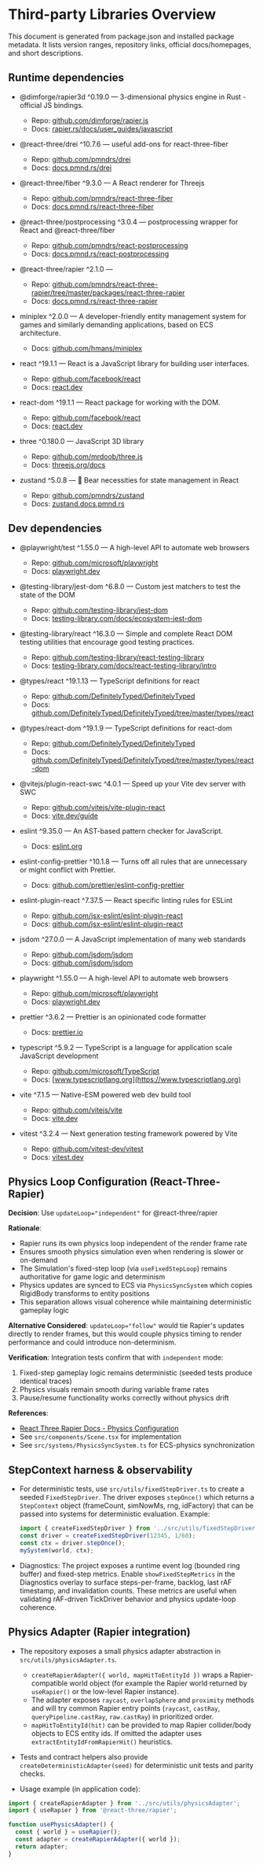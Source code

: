# Third-party Libraries Overview

This document is generated from package.json and installed package metadata. It lists version ranges, repository links, official docs/homepages, and short descriptions.

## Runtime dependencies

- @dimforge/rapier3d ^0.19.0 — 3-dimensional physics engine in Rust - official JS bindings.
  - Repo: [github.com/dimforge/rapier.js](https://github.com/dimforge/rapier.js)
  - Docs: [rapier.rs/docs/user_guides/javascript](https://rapier.rs/docs/user_guides/javascript)

- @react-three/drei ^10.7.6 — useful add-ons for react-three-fiber
  - Repo: [github.com/pmndrs/drei](https://github.com/pmndrs/drei)
  - Docs: [docs.pmnd.rs/drei](https://docs.pmnd.rs/drei)

- @react-three/fiber ^9.3.0 — A React renderer for Threejs
  - Repo: [github.com/pmndrs/react-three-fiber](https://github.com/pmndrs/react-three-fiber)
  - Docs: [docs.pmnd.rs/react-three-fiber](https://docs.pmnd.rs/react-three-fiber)

- @react-three/postprocessing ^3.0.4 — postprocessing wrapper for React and @react-three/fiber
  - Repo: [github.com/pmndrs/react-postprocessing](https://github.com/pmndrs/react-postprocessing)
  - Docs: [docs.pmnd.rs/react-postprocessing](https://docs.pmnd.rs/react-postprocessing)

- @react-three/rapier ^2.1.0 —
  - Repo: [github.com/pmndrs/react-three-rapier/tree/master/packages/react-three-rapier](https://github.com/pmndrs/react-three-rapier/tree/master/packages/react-three-rapier)
  - Docs: [docs.pmnd.rs/react-three-rapier](https://docs.pmnd.rs/react-three-rapier)

- miniplex ^2.0.0 — A developer-friendly entity management system for games and similarly demanding applications, based on ECS architecture.
  - Docs: [github.com/hmans/miniplex](https://github.com/hmans/miniplex#readme)

- react ^19.1.1 — React is a JavaScript library for building user interfaces.
  - Repo: [github.com/facebook/react](https://github.com/facebook/react)
  - Docs: [react.dev](https://react.dev)

- react-dom ^19.1.1 — React package for working with the DOM.
  - Repo: [github.com/facebook/react](https://github.com/facebook/react)
  - Docs: [react.dev](https://react.dev)

- three ^0.180.0 — JavaScript 3D library
  - Repo: [github.com/mrdoob/three.js](https://github.com/mrdoob/three.js)
  - Docs: [threejs.org/docs](https://threejs.org/docs)

- zustand ^5.0.8 — 🐻 Bear necessities for state management in React
  - Repo: [github.com/pmndrs/zustand](https://github.com/pmndrs/zustand)
  - Docs: [zustand.docs.pmnd.rs](https://zustand.docs.pmnd.rs)

## Dev dependencies

- @playwright/test ^1.55.0 — A high-level API to automate web browsers
  - Repo: [github.com/microsoft/playwright](https://github.com/microsoft/playwright)
  - Docs: [playwright.dev](https://playwright.dev)

- @testing-library/jest-dom ^6.8.0 — Custom jest matchers to test the state of the DOM
  - Repo: [github.com/testing-library/jest-dom](https://github.com/testing-library/jest-dom)
  - Docs: [testing-library.com/docs/ecosystem-jest-dom](https://testing-library.com/docs/ecosystem-jest-dom/)

- @testing-library/react ^16.3.0 — Simple and complete React DOM testing utilities that encourage good testing practices.
  - Repo: [github.com/testing-library/react-testing-library](https://github.com/testing-library/react-testing-library)
  - Docs: [testing-library.com/docs/react-testing-library/intro](https://testing-library.com/docs/react-testing-library/intro/)

- @types/react ^19.1.13 — TypeScript definitions for react
  - Repo: [github.com/DefinitelyTyped/DefinitelyTyped](https://github.com/DefinitelyTyped/DefinitelyTyped)
  - Docs: [github.com/DefinitelyTyped/DefinitelyTyped/tree/master/types/react](https://github.com/DefinitelyTyped/DefinitelyTyped/tree/master/types/react)

- @types/react-dom ^19.1.9 — TypeScript definitions for react-dom
  - Repo: [github.com/DefinitelyTyped/DefinitelyTyped](https://github.com/DefinitelyTyped/DefinitelyTyped)
  - Docs: [github.com/DefinitelyTyped/DefinitelyTyped/tree/master/types/react-dom](https://github.com/DefinitelyTyped/DefinitelyTyped/tree/master/types/react-dom)

- @vitejs/plugin-react-swc ^4.0.1 — Speed up your Vite dev server with SWC
  - Repo: [github.com/vitejs/vite-plugin-react](https://github.com/vitejs/vite-plugin-react)
  - Docs: [vite.dev/guide](https://vite.dev/guide/)

- eslint ^9.35.0 — An AST-based pattern checker for JavaScript.
  - Docs: [eslint.org](https://eslint.org)

- eslint-config-prettier ^10.1.8 — Turns off all rules that are unnecessary or might conflict with Prettier.
  - Docs: [github.com/prettier/eslint-config-prettier](https://github.com/prettier/eslint-config-prettier#readme)

- eslint-plugin-react ^7.37.5 — React specific linting rules for ESLint
  - Repo: [github.com/jsx-eslint/eslint-plugin-react](https://github.com/jsx-eslint/eslint-plugin-react)
  - Docs: [github.com/jsx-eslint/eslint-plugin-react](https://github.com/jsx-eslint/eslint-plugin-react#readme)

- jsdom ^27.0.0 — A JavaScript implementation of many web standards
  - Repo: [github.com/jsdom/jsdom](https://github.com/jsdom/jsdom)
  - Docs: [github.com/jsdom/jsdom](https://github.com/jsdom/jsdom#readme)

- playwright ^1.55.0 — A high-level API to automate web browsers
  - Repo: [github.com/microsoft/playwright](https://github.com/microsoft/playwright)
  - Docs: [playwright.dev](https://playwright.dev)

- prettier ^3.6.2 — Prettier is an opinionated code formatter
  - Docs: [prettier.io](https://prettier.io)

- typescript ^5.9.2 — TypeScript is a language for application scale JavaScript development
  - Repo: [github.com/microsoft/TypeScript](https://github.com/microsoft/TypeScript)
  - Docs: [www.typescriptlang.org](https://www.typescriptlang.org)

- vite ^7.1.5 — Native-ESM powered web dev build tool
  - Repo: [github.com/vitejs/vite](https://github.com/vitejs/vite)
  - Docs: [vite.dev](https://vite.dev)

- vitest ^3.2.4 — Next generation testing framework powered by Vite
  - Repo: [github.com/vitest-dev/vitest](https://github.com/vitest-dev/vitest)
  - Docs: [vitest.dev](https://vitest.dev)

## Physics Loop Configuration (React-Three-Rapier)

**Decision**: Use `updateLoop="independent"` for @react-three/rapier

**Rationale**:

- Rapier runs its own physics loop independent of the render frame rate
- Ensures smooth physics simulation even when rendering is slower or on-demand
- The Simulation's fixed-step loop (via `useFixedStepLoop`) remains authoritative
  for game logic and determinism
- Physics updates are synced to ECS via `PhysicsSyncSystem` which copies RigidBody
  transforms to entity positions
- This separation allows visual coherence while maintaining deterministic gameplay
  logic

**Alternative Considered**: `updateLoop="follow"` would tie Rapier's updates directly
to render frames, but this would couple physics timing to render performance and
could introduce non-determinism.

**Verification**: Integration tests confirm that with `independent` mode:

1. Fixed-step gameplay logic remains deterministic (seeded tests produce identical
   traces)
2. Physics visuals remain smooth during variable frame rates
3. Pause/resume functionality works correctly without physics drift

**References**:

- [React Three Rapier Docs - Physics Configuration](https://docs.pmnd.rs/react-three-rapier)
- See `src/components/Scene.tsx` for implementation
- See `src/systems/PhysicsSyncSystem.ts` for ECS-physics synchronization

## StepContext harness & observability

- For deterministic tests, use `src/utils/fixedStepDriver.ts` to create a seeded `FixedStepDriver`.
  The driver exposes `stepOnce()` which returns a `StepContext` object (frameCount, simNowMs,
  rng, idFactory) that can be passed into systems for deterministic evaluation. Example:

  ```ts
  import { createFixedStepDriver } from '../src/utils/fixedStepDriver';
  const driver = createFixedStepDriver(12345, 1/60);
  const ctx = driver.stepOnce();
  mySystem(world, ctx);
  ```

- Diagnostics: The project exposes a runtime event log (bounded ring buffer) and
  fixed-step metrics. Enable `showFixedStepMetrics` in the Diagnostics overlay to surface
  steps-per-frame, backlog, last rAF timestamp, and invalidation counts. These metrics are
  useful when validating rAF-driven TickDriver behavior and physics update-loop coherence.

## Physics Adapter (Rapier integration)

- The repository exposes a small physics adapter abstraction in `src/utils/physicsAdapter.ts`.
  - `createRapierAdapter({ world, mapHitToEntityId })` wraps a Rapier-compatible world object
    (for example the Rapier world returned by `useRapier()` or the low-level Rapier instance).
  - The adapter exposes `raycast`, `overlapSphere` and `proximity` methods and will try
    common Rapier entry points (`raycast`, `castRay`, `queryPipeline.castRay`, `raw.castRay`) in
    prioritized order.
  - `mapHitToEntityId(hit)` can be provided to map Rapier collider/body objects to ECS entity
    ids. If omitted the adapter uses `extractEntityIdFromRapierHit()` heuristics.

- Tests and contract helpers also provide `createDeterministicAdapter(seed)` for deterministic
  unit tests and parity checks.

- Usage example (in application code):

```ts
import { createRapierAdapter } from '../src/utils/physicsAdapter';
import { useRapier } from '@react-three/rapier';

function usePhysicsAdapter() {
  const { world } = useRapier();
  const adapter = createRapierAdapter({ world });
  return adapter;
}
```
